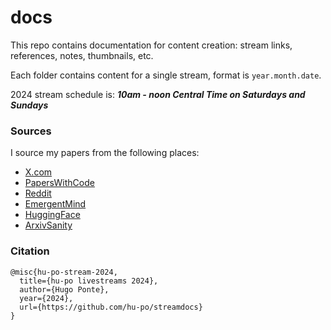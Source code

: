# docs

This repo contains documentation for content creation: stream links, references, notes, thumbnails, etc.

Each folder contains content for a single stream, format is `year.month.date`.

2024 stream schedule is: _**10am - noon Central Time on Saturdays and Sundays**_

### Sources

I source my papers from the following places:

- [X.com](https://x.com/i/lists/1653485531546767361)
- [PapersWithCode](https://paperswithcode.com/)
- [Reddit](https://www.reddit.com/user/deephugs/m/ml/top/?t=week)
- [EmergentMind](https://www.emergentmind.com/)
- [HuggingFace](https://huggingface.co/papers)
- [ArxivSanity](http://www.arxiv-sanity.com/)

### Citation

```
@misc{hu-po-stream-2024,
  title={hu-po livestreams 2024},
  author={Hugo Ponte},
  year={2024},
  url={https://github.com/hu-po/streamdocs}
}
